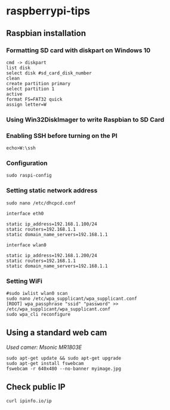 # raspberrypi-tips

## Raspbian installation
### Formatting SD card with diskpart on Windows 10
```
cmd -> diskpart
list disk
select disk #sd_card_disk_number
clean
create partition primary
select partition 1
active
format FS=FAT32 quick
assign letter=W
```
### Using Win32DiskImager to write Raspbian to SD Card
### Enabling SSH before turning on the PI
```
echo>W:\ssh
```
### Configuration
```
sudo raspi-config
```
### Setting static network address
```
sudo nano /etc/dhcpcd.conf
```
```
interface eth0

static ip_address=192.168.1.100/24
static routers=192.168.1.1
static domain_name_servers=192.168.1.1

interface wlan0

static ip_address=192.168.1.200/24
static routers=192.168.1.1
static domain_name_servers=192.168.1.1
```
### Setting WiFi
```
#sudo iwlist wlan0 scan
sudo nano /etc/wpa_supplicant/wpa_supplicant.conf
[ROOT] wpa_passphrase "ssid" "password" >> /etc/wpa_supplicant/wpa_supplicant.conf
sudo wpa_cli reconfigure
```

## Using a standard web cam
_Used camer: Msonic MR1803E_
```
sudo apt-get update && sudo apt-get upgrade
sudo apt-get install fswebcam
fswebcam -r 640x480 --no-banner myimage.jpg
```

## Check public IP
```
curl ipinfo.io/ip
```

